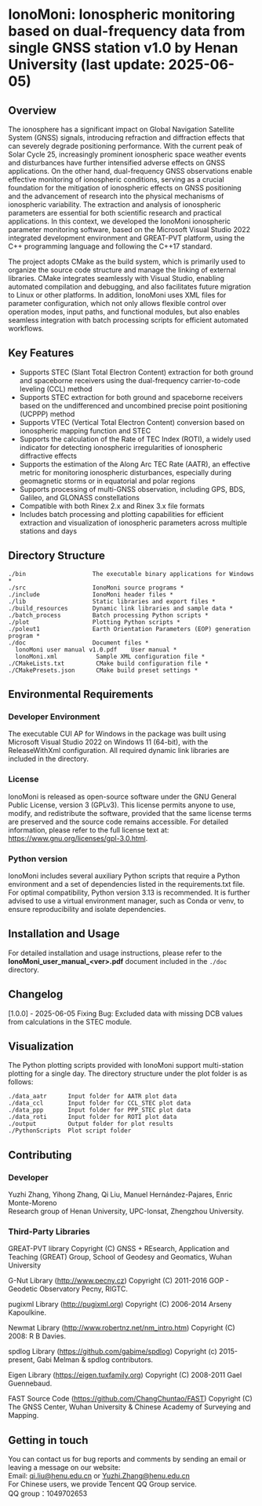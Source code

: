 # IonoMoni: Ionospheric monitoring based on dual-frequency data from single GNSS station v1.0 by Henan University (last update: 2025-06-05)

## Overview

The ionosphere has a significant impact on Global Navigation Satellite System (GNSS) signals, introducing refraction and diffraction effects that can severely degrade positioning performance. With the current peak of Solar Cycle 25, increasingly prominent ionospheric space weather events and disturbances have further intensified adverse effects on GNSS applications. On the other hand, dual-frequency GNSS observations enable effective monitoring of ionospheric conditions, serving as a crucial foundation for the mitigation of ionospheric effects on GNSS positioning and the advancement of research into the physical mechanisms of ionospheric variability. The extraction and analysis of ionospheric parameters are essential for both scientific research and practical applications. In this context, we developed the IonoMoni ionospheric parameter monitoring software, based on the Microsoft Visual Studio 2022 integrated development environment and GREAT-PVT platform, using the C++ programming language and following the C++17 standard. 

The project adopts CMake as the build system, which is primarily used to organize the source code structure and manage the linking of external libraries. CMake integrates seamlessly with Visual Studio, enabling automated compilation and debugging, and also facilitates future migration to Linux or other platforms. In addition, IonoMoni uses XML files for parameter configuration, which not only allows flexible control over operation modes, input paths, and functional modules, but also enables seamless integration with batch processing scripts for efficient automated workflows.

## Key Features

- Supports STEC (Slant Total Electron Content) extraction for both ground and spaceborne receivers using the dual-frequency carrier-to-code leveling (CCL) method 
- Supports STEC extraction for both ground and spaceborne receivers based on the undifferenced and uncombined precise point positioning (UCPPP) method 
- Supports VTEC (Vertical Total Electron Content) conversion based on ionospheric mapping function and STEC
- Supports the calculation of the Rate of TEC Index (ROTI), a widely used indicator for detecting ionospheric irregularities of ionospheric diffractive effects
- Supports the estimation of the Along Arc TEC Rate (AATR), an effective metric for monitoring ionospheric disturbances, especially during geomagnetic storms or in equatorial and polar regions
- Supports processing of multi-GNSS observation, including GPS, BDS, Galileo, and GLONASS constellations
- Compatible with both Rinex 2.x and Rinex 3.x file formats
- Includes batch processing and plotting capabilities for efficient extraction and visualization of ionospheric parameters across multiple stations and days

## Directory Structure

```
./bin                   The executable binary applications for Windows *
./src                   IonoMoni source programs *
./include               IonoMoni header files *
./lib                   Static libraries and export files *
./build_resources       Dynamic link libraries and sample data *
./batch_process         Batch processing Python scripts *
./plot                  Plotting Python scripts *
./poleut1               Earth Orientation Parameters (EOP) generation program *
./doc                   Document files *
  lonoMoni user manual v1.0.pdf    User manual *
  lonoMoni.xml           Sample XML configuration file *
./CMakeLists.txt         CMake build configuration file *
./CMakePresets.json      CMake build preset settings *
```

## Environmental Requirements
### Developer Environment
The executable CUI AP for Windows in the package was built using Microsoft Visual Studio 2022 on Windows 11 (64-bit), with the ReleaseWithXml configuration. All required dynamic link libraries are included in the directory.
### License
IonoMoni is released as open-source software under the GNU General Public License, version 3 (GPLv3). This license permits anyone to use, modify, and redistribute the software, provided that the same license terms are preserved and the source code remains accessible.
For detailed information, please refer to the full license text at: https://www.gnu.org/licenses/gpl-3.0.html.
### Python version
IonoMoni includes several auxiliary Python scripts that require a Python environment and a set of dependencies listed in the requirements.txt file. For optimal compatibility, Python version 3.13 is recommended. It is further advised to use a virtual environment manager, such as Conda or venv, to ensure reproducibility and isolate dependencies.

## Installation and Usage

For detailed installation and usage instructions, please refer to the **IonoMoni_user_manual_\<ver\>.pdf** document included in the `./doc` directory.
<br>

## Changelog
[1.0.0] - 2025-06-05
Fixing Bug: Excluded data with missing DCB values from calculations in the STEC module.

## Visualization
The Python plotting scripts provided with IonoMoni support multi-station plotting for a single day. The directory structure under the plot folder is as follows:
```
./data_aatr      Input folder for AATR plot data
./data_ccl       Input folder for CCL_STEC plot data
./data_ppp       Input folder for PPP_STEC plot data
./data_roti      Input folder for ROTI plot data
./output         Output folder for plot results
./PythonScripts  Plot script folder
```

## Contributing
### Developer
Yuzhi Zhang, Yihong Zhang, Qi Liu, Manuel Hernández-Pajares, Enric Monte-Moreno
<br>
Research group of Henan University, UPC-Ionsat, Zhengzhou University.

### Third-Party Libraries
GREAT-PVT library 
Copyright (C) GNSS + REsearch, Application and Teaching (GREAT) Group, School of Geodesy and Geomatics, Wuhan University

G-Nut Library (http://www.pecny.cz)
Copyright (C) 2011-2016 GOP - Geodetic Observatory Pecny, RIGTC.

pugixml Library (http://pugixml.org)
Copyright (C) 2006-2014 Arseny Kapoulkine.

Newmat Library (http://www.robertnz.net/nm_intro.htm)
Copyright (C) 2008: R B Davies.

spdlog Library (https://github.com/gabime/spdlog)
Copyright (c) 2015-present, Gabi Melman & spdlog contributors.

Eigen Library (https://eigen.tuxfamily.org)
Copyright (C) 2008-2011 Gael Guennebaud.

FAST Source Code (https://github.com/ChangChuntao/FAST)
Copyright (C) The GNSS Center, Wuhan University & Chinese Academy of Surveying and Mapping.

## Getting in touch
You can contact us for bug reports and comments by sending an email or leaving a message on our website:
<br>
Email: qi.liu@henu.edu.cn or Yuzhi.Zhang@henu.edu.cn
<br>
For Chinese users, we provide Tencent QQ Group service.
<br><!--  --><!--  -->
QQ group：1049702653
